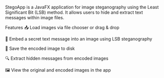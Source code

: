 
StegoApp is a JavaFX application for image steganography using the Least Significant Bit (LSB) method. It allows users to hide and extract text messages within image files.

Features
📤 Load images via file chooser or drag & drop

🔐 Embed a secret text message into an image using LSB steganography

💾 Save the encoded image to disk

🔍 Extract hidden messages from encoded images

🖼️ View the original and encoded images in the app
